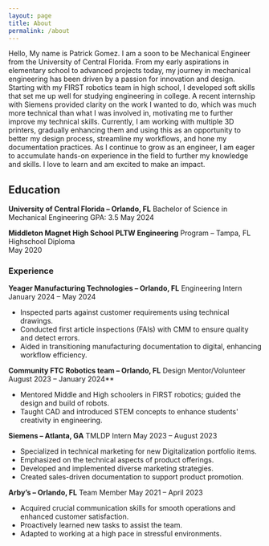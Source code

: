 ```yaml
---
layout: page
title: About
permalink: /about
---
```


Hello, My name is Patrick Gomez. I am a soon to be Mechanical Engineer from the University of Central Florida. From my early aspirations in elementary school to advanced projects today, my journey in mechanical engineering has been driven by a passion for innovation and design. Starting with my FIRST robotics team in high school, I developed soft skills that set me up well for studying engineering in college. A recent internship with Siemens provided clarity on the work I wanted to do, which was much more technical than what I was involved in, motivating me to further improve my technical skills. Currently, I am working with multiple 3D printers, gradually enhancing them and using this as an opportunity to better my design process, streamline my workflows, and hone my documentation practices. As I continue to grow as an engineer, I am eager to accumulate hands-on experience in the field to further my knowledge and skills. I love to learn and am excited to make an impact.

## Education 

**University of Central Florida – Orlando, FL**
Bachelor of Science in Mechanical Engineering
	GPA: 3.5
May 2024

**Middleton Magnet High School PLTW Engineering** Program – Tampa, FL
Highschool Diploma	
May 2020

### Experience 

**Yeager Manufacturing Technologies – Orlando, FL**
Engineering Intern 	January 2024 – May 2024
- Inspected parts against customer requirements using technical drawings.
- Conducted first article inspections (FAIs) with CMM to ensure quality and detect errors.
- Aided in transitioning manufacturing documentation to digital, enhancing workflow efficiency.

**Community FTC Robotics team – Orlando, FL**
Design Mentor/Volunteer	August 2023 – January 2024**
- Mentored Middle and High schoolers in FIRST robotics; guided the design and build of robots.
- Taught CAD and introduced STEM concepts to enhance students' creativity in engineering.

**Siemens – Atlanta, GA**
TMLDP Intern	May 2023 – August 2023
- Specialized in technical marketing for new Digitalization portfolio items.
- Emphasized on the technical aspects of product offerings.
- Developed and implemented diverse marketing strategies.
- Created sales-driven documentation to support product promotion.

**Arby’s – Orlando, FL** 
Team Member	May 2021 – April 2023
- Acquired crucial communication skills for smooth operations and enhanced customer satisfaction.
- Proactively learned new tasks to assist the team.
- Adapted to working at a high pace in stressful environments.
